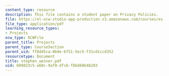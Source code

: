 ```yaml
---
content_type: resource
description: This file contains a student paper on Privacy Policies.
file: https://ol-ocw-studio-app-production.s3.amazonaws.com/courses/es-253-aids-and-poverty-in-africa-spring-2005/609823c5a68c9af0dfc6f8bd60b46203_stephen_weiner.pdf
file_type: application/pdf
learning_resource_types:
- Projects
ocw_type: OCWFile
parent_title: Projects
parent_type: CourseSection
parent_uid: ff8d45ca-0b9e-bf51-5ec5-f31cd1ccd352
resourcetype: Document
title: stephen_weiner.pdf
uid: 609823c5-a68c-9af0-dfc6-f8bd60b46203
---
```

